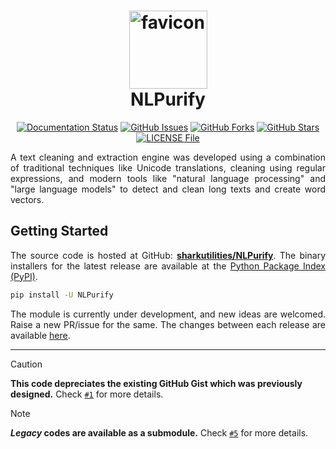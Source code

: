 <h1 align = "center">
  <img alt = "favicon" src = "https://cdn-icons-png.flaticon.com/512/10306/10306116.png" height = 125px><br>
  NLPurify
</h1>

<div align = "center">

[![Documentation Status](https://readthedocs.org/projects/nlpurify/badge/?version=latest)](https://nlpurify.readthedocs.io/en/latest/?badge=latest)
[![GitHub Issues](https://img.shields.io/github/issues/sharkutilities/NLPurify?style=plastic)](https://github.com/sharkutilities/NLPurify/issues)
[![GitHub Forks](https://img.shields.io/github/forks/sharkutilities/NLPurify?style=plastic)](https://github.com/sharkutilities/NLPurify/network)
[![GitHub Stars](https://img.shields.io/github/stars/sharkutilities/NLPurify?style=plastic)](https://github.com/sharkutilities/NLPurify/stargazers)
[![LICENSE File](https://img.shields.io/github/license/sharkutilities/NLPurify?style=plastic)](https://github.com/sharkutilities/NLPurify/blob/master/LICENSE)

</div>

<div align = "justify">

A text cleaning and extraction engine was developed using a combination of traditional techniques like Unicode translations,
cleaning using regular expressions, and modern tools like "natural language processing" and "large language models" to
detect and clean long texts and create word vectors.

## Getting Started

The source code is hosted at GitHub: [**sharkutilities/NLPurify**](https://github.com/sharkutilities/NLPurify).
The binary installers for the latest release are available at the [Python Package Index (PyPI)](https://pypi.org/project/NLPurify/).

```bash
pip install -U NLPurify
```

The module is currently under development, and new ideas are welcomed. Raise a new PR/issue for the same.
The changes between each release are available [here](./CHANGELOG.md).

</div>

---

> [!CAUTION]
> **This code depreciates the existing GitHub Gist which was previously designed.**
> Check [`#1`](https://github.com/sharkutilities/NLPurify/issues/1) for more details.

> [!NOTE]
> **_Legacy_ codes are available as a submodule.**
> Check [`#5`](https://github.com/sharkutilities/NLPurify/issues/5) for more details.
